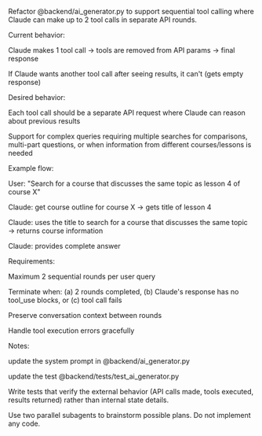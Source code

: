 Refactor @backend/ai_generator.py to support sequential tool calling where Claude can make up to 2 tool calls in separate API rounds.

Current behavior:

Claude makes 1 tool call → tools are removed from API params → final response

If Claude wants another tool call after seeing results, it can't (gets empty response)

Desired behavior:

Each tool call should be a separate API request where Claude can reason about previous results

Support for complex queries requiring multiple searches for comparisons, multi-part questions, or when information from different courses/lessons is needed

Example flow:

User: "Search for a course that discusses the same topic as lesson 4 of course X"

Claude: get course outline for course X → gets title of lesson 4

Claude: uses the title to search for a course that discusses the same topic → returns course information

Claude: provides complete answer

Requirements:

Maximum 2 sequential rounds per user query

Terminate when: (a) 2 rounds completed, (b) Claude's response has no tool_use blocks, or (c) tool call fails

Preserve conversation context between rounds

Handle tool execution errors gracefully

Notes:

update the system prompt in @backend/ai_generator.py

update the test @backend/tests/test_ai_generator.py

Write tests that verify the external behavior (API calls made, tools executed, results returned) rather than internal state details.

Use two parallel subagents to brainstorm possible plans. Do not implement any code.